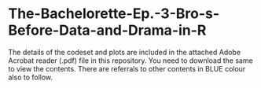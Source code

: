 # The-Bachelorette-Ep.-3-Bro-s-Before-Data-and-Drama-in-R

The details of the codeset and plots are included in the attached Adobe Acrobat reader (.pdf) file in this repository. 
You need to download the same to view the contents. There are referrals to other contents in BLUE colour also to follow.
